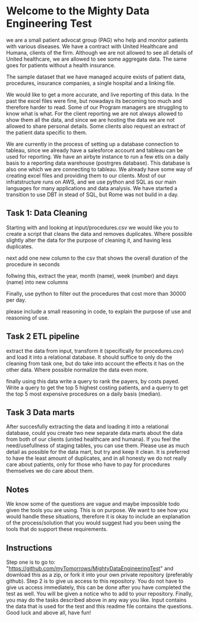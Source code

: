 # Welcome to the Mighty Data Engineering Test 

we are a small patient advocat group (PAG) who help and monitor patients with various diseases. We have a contract with United Healthcare and Humana, clients of the firm. Although we are not allowed to see all details of United healthcare, we are allowed to see some aggregate data. The same goes for patients without a health insurance.

The sample dataset that we have managed acquire exists of patient data, procedures, insurance companies, a single hospital and a linking file. 

We would like to get a more accurate, and live reporting of this data. In the past the excel files were fine, but nowadays its becoming too much and therefore harder to read. Some of our Program managers are struggling to know what is what. For the client reporting we are not always allowed to show them all the data, and since we are hosting the data we are not allowed to share personal details. Some clients also request an extract of the patient data specific to them. 

We are currently in the process of setting up a database connection to tableau, since we already have a salesforce account and tableau can be used for reporting. We have an airbyte instance to run a few etls on a daily basis to a reporting data warehouse (postrgres database). This database is also one which we are connecting to tableau. We already have some way of creating excel files and providing them to our clients. Most of our infratstructure runs on AWS, and we use python and SQL as our main languages for many applications and data analysis. We have started a transition to use DBT in stead of SQL, but Rome was not build in a day. 

## Task 1: Data Cleaning

Starting with and looking at input/procedures.csv we would like you to create a script that cleans the data and removes duplicates. Where possible slightly alter the data for the purpose of cleaning it, and having less duplicates. 

next add one new column to the csv that shows the overall duration of the procedure in seconds

follwing this, extract the year, month (name), week (number) and days (name) into new columns 

Finally, use python to filter out the procedures that cost more than 30000 per day. 

please include a small reasoning in code, to explain the purpose of use and reasoning of use. 

## Task 2 ETL pipeline

extract the data from input, transform it (specifically for procedures.csv) and load it into a relational database. It should suffice to only do the cleaning from task one, but do take into account the effects it has on the other data. Where possible normalize the data even more.

finally using this data write a query to rank the payers, by costs payed. Write a query to get the top 5 highest costing patients, and a querry to get the top 5 most expensive procedures on a daily basis (median). 


## Task 3 Data marts

After succesfully extracting the data and loading it into a relational database, could you create two new separate data marts about the data from both of our clients (united healthcare and humana). If you feel the need/usefullness of staging tables, you can use them. Please use as much detail as possible for the data mart, but try and keep it clean. It is preferred to have the least amount of duplicates, and in all honesty we do not really care about patients, only for those who have to pay for procedures themselves we do care about them. 

## Notes
We know some of the questions are vague and maybe impossible todo given the tools you are using. This is on purpose. We want to see how you would handle these situations, therefore it is okay to include an explanation of the process/solution that you would suggest had you been using the tools that do support these requirements. 

## Instructions

Step one is to go to: "https://github.com/myTomorrows/MightyDataEngineeringTest" and download this as a zip, or fork it into your own private repository (preferably github). 
Step 2 is to give us access to this repository. You do not have to give us access immediately, this can be done after you have completed the test as well. You will be given a notice who to add to your repository. 
Finally, you may do the tasks described above in any way you like. Input contains the data that is used for the test and this readme file contains the questions. Good luck and above all, have fun!